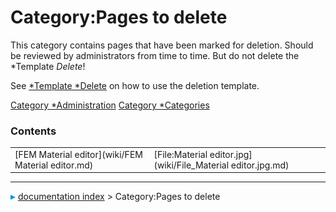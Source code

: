 # Category:Pages to delete
This category contains pages that have been marked for deletion. Should be reviewed by administrators from time to time. But do not delete the *Template   *Delete*!

See [   *Template   *Delete](   *Template_Delete.md) on how to use the deletion template.

[Category   *Administration](Category_Administration.md) [Category   *Categories](Category_Categories.md)

### Contents

|     |     |     |
| --- | --- | --- |
| [FEM Material editor](wiki/FEM Material editor.md) | [File:Material editor.jpg](wiki/File_Material editor.jpg.md) |



---
![](images/Right_arrow.png) [documentation index](../README.md) > Category:Pages to delete
